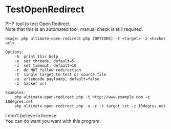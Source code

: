 # TestOpenRedirect
PHP tool to test Open Redirect.  
Note that this is an automated tool, manual check is still required.  

```
Usage: php ultimate-open-redirect.php [OPTIONS] -t <target> -z <hacker url>

Options:
	-h	print this help
	-e	set threads, default=5
	-i	set timeout, default=10
	-r	do NOT follow redirection
	-t	single target to test or source file
	-u	urlencode payloads, default=false
	-z	hacker url

Examples:
	php ultimate-open-redirect.php -t http://www.example.com -z 10degres.net
	php ultimate-open-redirect.php -u -r -t target.txt -z 10degres.net
```

I don't believe in license.  
You can do want you want with this program.  
